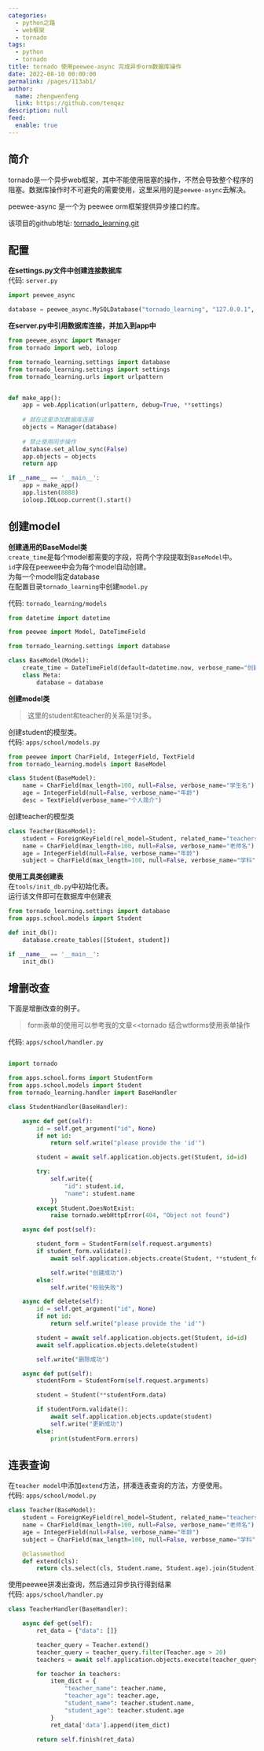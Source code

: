 ```yaml
---
categories: 
  - python之路
  - web框架
  - tornado
tags: 
  - python
  - tornado
title: tornado 使用peewee-async 完成异步orm数据库操作
date: 2022-08-10 00:00:00
permalink: /pages/113ab1/
author: 
  name: zhengwenfeng
  link: https://github.com/tenqaz
description: null
feed: 
  enable: true
---
```


## 简介

tornado是一个异步web框架，其中不能使用阻塞的操作，不然会导致整个程序的阻塞。数据库操作时不可避免的需要使用，这里采用的是`peewee-async`去解决。

peewee-async 是一个为 peewee orm框架提供异步接口的库。

该项目的github地址: [tornado_learning.git](https://github.com/tenqaz/tornado_learning)

## 配置

**在settings.py文件中创建连接数据库**<br />
代码: `server.py`

```python
import peewee_async

database = peewee_async.MySQLDatabase("tornado_learning", "127.0.0.1", port=3306, user="root", password="root1234")
```

**在server.py中引用数据库连接，并加入到app中**

```python
from peewee_async import Manager
from tornado import web, ioloop

from tornado_learning.settings import database
from tornado_learning.settings import settings
from tornado_learning.urls import urlpattern


def make_app():    
    app = web.Application(urlpattern, debug=True, **settings)    
    
    # 就在这里添加数据库连接
    objects = Manager(database)    
    
    # 禁止使用同步操作
    database.set_allow_sync(False)    
    app.objects = objects    
    return app

if __name__ == '__main__':   
    app = make_app()   
    app.listen(8888)    
    ioloop.IOLoop.current().start()
```

## 创建model

**创建通用的BaseModel类**<br />
`create_time`是每个model都需要的字段，将两个字段提取到`BaseModel`中。<br />
`id`字段在peewee中会为每个model自动创建。<br />
为每一个model指定database<br />
在配置目录`tornado_learning`中创建`model.py`

代码: `tornado_learning/models`

```python
from datetime import datetime

from peewee import Model, DateTimeField

from tornado_learning.settings import database

class BaseModel(Model):   
    create_time = DateTimeField(default=datetime.now, verbose_name="创建时间")    
    class Meta:        
        database = database
```

**创建model类**

> 这里的student和teacher的关系是1对多。
>

创建student的模型类。<br />
代码: `apps/school/models.py`

```python
from peewee import CharField, IntegerField, TextField
from tornado_learning.models import BaseModel

class Student(BaseModel):    
    name = CharField(max_length=100, null=False, verbose_name="学生名")    
    age = IntegerField(null=False, verbose_name="年龄")    
    desc = TextField(verbose_name="个人简介")
```

创建teacher的模型类

```python
class Teacher(BaseModel):    
    student = ForeignKeyField(rel_model=Student, related_name="teachers")    
    name = CharField(max_length=100, null=False, verbose_name="老师名")   
    age = IntegerField(null=False, verbose_name="年龄")   
    subject = CharField(max_length=100, null=False, verbose_name="学科")
```

**使用工具类创建表**<br />
在`tools/init_db.py`中初始化表。<br />
运行该文件即可在数据库中创建表

```python
from tornado_learning.settings import database
from apps.school.models import Student

def init_db():    
    database.create_tables([Student, student])

if __name__ == '__main__':    
    init_db()
```

## 增删改查

下面是增删改查的例子。

> form表单的使用可以参考我的文章<<tornado 结合wtforms使用表单操作
>

代码: `apps/school/handler.py`

```python

import tornado

from apps.school.forms import StudentForm
from apps.school.models import Student
from tornado_learning.handler import BaseHandler

class StudentHandler(BaseHandler):

    async def get(self):
        id = self.get_argument("id", None)
        if not id:
            return self.write("please provide the 'id'")

        student = await self.application.objects.get(Student, id=id)

        try:
            self.write({
                "id": student.id,
                "name": student.name
            })
        except Student.DoesNotExist:
            raise tornado.webHttpError(404, "Object not found")

    async def post(self):

        student_form = StudentForm(self.request.arguments)
        if student_form.validate():
            await self.application.objects.create(Student, **student_form.data)

            self.write("创建成功")
        else:
            self.write("校验失败")

    async def delete(self):
        id = self.get_argument("id", None)
        if not id:
            return self.write("please provide the 'id'")

        student = await self.application.objects.get(Student, id=id)
        await self.application.objects.delete(student)

        self.write("删除成功")

    async def put(self):
        studentForm = StudentForm(self.request.arguments)

        student = Student(**studentForm.data)

        if studentForm.validate():
            await self.application.objects.update(student)
            self.write("更新成功")
        else:
            print(studentForm.errors)
```

## 连表查询

在`teacher model`中添加`extend`方法，拼凑连表查询的方法，方便使用。<br />
代码: `apps/school/model.py`

```python
class Teacher(BaseModel):
    student = ForeignKeyField(rel_model=Student, related_name="teachers")
    name = CharField(max_length=100, null=False, verbose_name="老师名")
    age = IntegerField(null=False, verbose_name="年龄")
    subject = CharField(max_length=100, null=False, verbose_name="学科")

    @classmethod
    def extend(cls):
        return cls.select(cls, Student.name, Student.age).join(Student)
```

使用peewee拼凑出查询，然后通过异步执行得到结果<br />
代码: `apps/school/handler.py`

```python
class TeacherHandler(BaseHandler):

    async def get(self):
        ret_data = {"data": []}

        teacher_query = Teacher.extend()
        teacher_query = teacher_query.filter(Teacher.age > 20)
        teachers = await self.application.objects.execute(teacher_query)

        for teacher in teachers:
            item_dict = {
                "teacher_name": teacher.name,
                "teacher_age": teacher.age,
                "student_name": teacher.student.name,
                "student_age": teacher.student.age
            }
            ret_data['data'].append(item_dict)

        return self.finish(ret_data)
```
